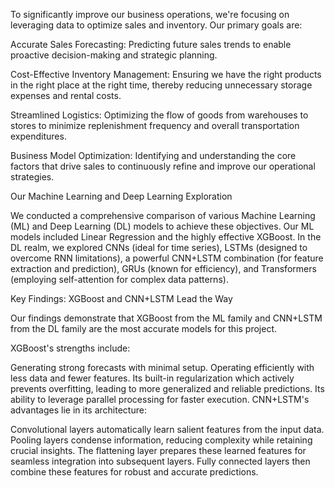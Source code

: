 To significantly improve our business operations, we're focusing on leveraging data to optimize sales and inventory. Our primary goals are:

Accurate Sales Forecasting: Predicting future sales trends to enable proactive decision-making and strategic planning.

Cost-Effective Inventory Management: Ensuring we have the right products in the right place at the right time, thereby reducing unnecessary storage expenses and rental costs.

Streamlined Logistics: Optimizing the flow of goods from warehouses to stores to minimize replenishment frequency and overall transportation expenditures.

Business Model Optimization: Identifying and understanding the core factors that drive sales to continuously refine and improve our operational strategies.

Our Machine Learning and Deep Learning Exploration

We conducted a comprehensive comparison of various Machine Learning (ML) and Deep Learning (DL) models to achieve these objectives. Our ML models included Linear Regression and the highly effective XGBoost. In the DL realm, we explored CNNs (ideal for time series), LSTMs (designed to overcome RNN limitations), a powerful CNN+LSTM combination (for feature extraction and prediction), GRUs (known for efficiency), and Transformers (employing self-attention for complex data patterns).

Key Findings: XGBoost and CNN+LSTM Lead the Way

Our findings demonstrate that XGBoost from the ML family and CNN+LSTM from the DL family are the most accurate models for this project.

XGBoost's strengths include:

Generating strong forecasts with minimal setup.
Operating efficiently with less data and fewer features.
Its built-in regularization which actively prevents overfitting, leading to more generalized and reliable predictions.
Its ability to leverage parallel processing for faster execution.
CNN+LSTM's advantages lie in its architecture:

Convolutional layers automatically learn salient features from the input data.
Pooling layers condense information, reducing complexity while retaining crucial insights.
The flattening layer prepares these learned features for seamless integration into subsequent layers.
Fully connected layers then combine these features for robust and accurate predictions.
